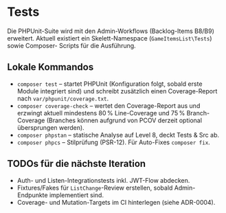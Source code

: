 # Tests

Die PHPUnit-Suite wird mit den Admin-Workflows (Backlog-Items B8/B9) erweitert.
Aktuell existiert ein Skelett-Namespace (`GameItemsList\Tests`) sowie Composer-
Scripts für die Ausführung.

## Lokale Kommandos

- `composer test` – startet PHPUnit (Konfiguration folgt, sobald erste Module
  integriert sind) und schreibt zusätzlich einen Coverage-Report nach
  `var/phpunit/coverage.txt`.
- `composer coverage-check` – wertet den Coverage-Report aus und erzwingt
  aktuell mindestens 80 % Line-Coverage und 75 % Branch-Coverage (Branches
  können aufgrund von PCOV derzeit optional übersprungen werden).
- `composer phpstan` – statische Analyse auf Level 8, deckt Tests & Src ab.
- `composer phpcs` – Stilprüfung (PSR-12). Für Auto-Fixes `composer fix`.

## TODOs für die nächste Iteration

- Auth- und Listen-Integrationstests inkl. JWT-Flow abdecken.
- Fixtures/Fakes für `ListChange`-Review erstellen, sobald Admin-Endpunkte
  implementiert sind.
- Coverage- und Mutation-Targets im CI hinterlegen (siehe ADR-0004).
